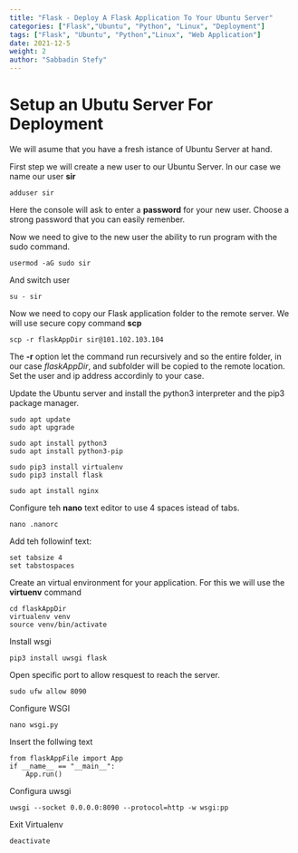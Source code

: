 ```yaml
---
title: "Flask - Deploy A Flask Application To Your Ubuntu Server"
categories: ["Flask","Ubuntu", "Python", "Linux", "Deployment"]
tags: ["Flask", "Ubuntu", "Python","Linux", "Web Application"]
date: 2021-12-5
weight: 2
author: "Sabbadin Stefy"
---
```


# Setup an Ubutu Server For Deployment

We will asume that you have a fresh istance of Ubuntu Server at hand.

First step we will create a new user to our Ubuntu Server. In our case we name our user **sir**

    adduser sir

Here the console will ask to enter a **password** for your new user. Choose a strong password that you can easily remenber.

Now we need to give to the new user the ability to run program with the sudo command.

    usermod -aG sudo sir

And switch user

    su - sir

Now we need to copy our Flask application folder to the remote server. We will use secure copy command **scp**

    scp -r flaskAppDir sir@101.102.103.104

The **-r** option let the command run recursively and so the entire folder, in our case *flaskAppDir*, and subfolder will be copied to the remote location. Set the user and ip address accordinly to your case.

Update the Ubuntu server and install the python3 interpreter and the pip3 package manager.

    sudo apt update
    sudo apt upgrade

    sudo apt install python3
    sudo apt install python3-pip
    
    sudo pip3 install virtualenv
    sudo pip3 install flask

    sudo apt install nginx


Configure teh **nano** text editor to use 4 spaces istead of tabs.

    nano .nanorc

Add teh followinf text:

    set tabsize 4
    set tabstospaces


Create an virtual environment for your application. For this we will use the **virtuenv** command

    cd flaskAppDir
    virtualenv venv
    source venv/bin/activate
    
Install wsgi 

    pip3 install uwsgi flask


Open specific port to allow resquest to reach the server.

    sudo ufw allow 8090


Configure WSGI

    nano wsgi.py

Insert the follwing text

    from flaskAppFile import App
    if __name__ == "__main__":
        App.run()

Configura uwsgi

    uwsgi --socket 0.0.0.0:8090 --protocol=http -w wsgi:pp


Exit Virtualenv

    deactivate











